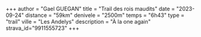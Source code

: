 +++
author = "Gael GUEGAN"
title = "Trail des rois maudits"
date = "2023-09-24"
distance = "59km"
denivele = "2500m"
temps = "6h43"
type = "trail"
ville = "Les Andelys"
description = "À la one again"
strava_id="9911555723"
+++